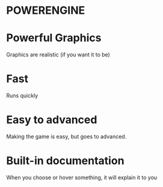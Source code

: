 # POWERENGINE
# Powerful Graphics
Graphics are realistic (if you want it to be)
# Fast
Runs quickly
# Easy to advanced
Making the game is easy, but goes to advanced.
# Built-in documentation
When you choose or hover something, it will explain it to you
